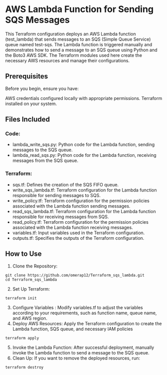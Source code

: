 
# AWS Lambda Function for Sending SQS Messages

This Terraform configuration deploys an AWS Lambda function (test_lambda) that sends messages to an SQS (Simple Queue Service) queue named test-sqs. The Lambda function is triggered manually and demonstrates how to send a message to an SQS queue using Python and the Boto3 AWS SDK. The Terraform modules used here create the necessary AWS resources and manage their configurations.

## Prerequisites
Before you begin, ensure you have:

AWS credentials configured locally with appropriate permissions.
Terraform installed on your system.

## Files Included
### Code:
* lambda_write_sqs.py: Python code for the Lambda function, sending messages to the SQS queue.
* lambda_read_sqs.py:  Python code for the Lambda function, receiving messages from the SQS queue.

### Terraform:
* sqs.tf: Defines the creation of the SQS FIFO queue.
* write_sqs_lambda.tf: Terraform configuration for the Lambda function responsible for sending messages to SQS.
* write_policy.tf: Terraform configuration for the permission policies associated with the Lambda function sending messages.
* read_sqs_lambda.tf: Terraform configuration for the Lambda function responsible for receiving messages from SQS.
* read_policy.tf: Terraform configuration for the permission policies associated with the Lambda function receiving messages.
* variables.tf:  Input variables used in the Terraform configuration.
* outputs.tf: Specifies the outputs of the Terraform configuration.

## How to Use
1. Clone the Repository:
```
git clone https://github.com/omerap12/Terraform_sqs_lambda.git
cd Terraform_sqs_lambda
```
2. Set Up Terraform:
```
terraform init
```
3. Configure Variables : Modify variables.tf to adjust the variables according to your requirements, such as function name, queue name, and AWS region.  
4. Deploy AWS Resources: Apply the Terraform configuration to create the Lambda function, SQS queue, and necessary IAM policies
```
terraform apply
```
5. Invoke the Lambda Function: After successful deployment, manually invoke the Lambda function to send a message to the SQS queue.
6. Clean Up: If you want to remove the deployed resources, run:
```
terraform destroy
```